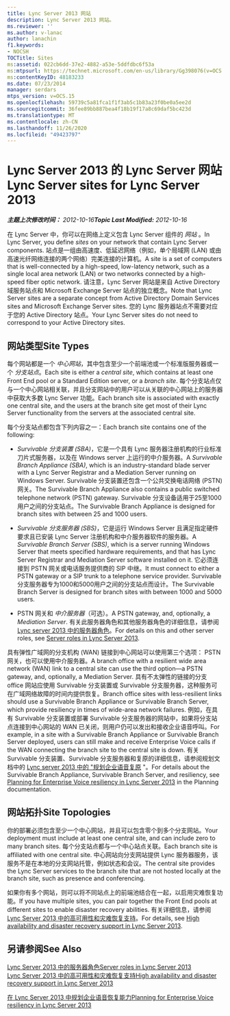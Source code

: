 ```yaml
---
title: Lync Server 2013 网站
description: Lync Server 2013 网站。
ms.reviewer: ''
ms.author: v-lanac
author: lanachin
f1.keywords:
- NOCSH
TOCTitle: Sites
ms:assetid: 022cb6dd-37e2-4882-a53e-5ddfdbc6f53a
ms:mtpsurl: https://technet.microsoft.com/en-us/library/Gg398076(v=OCS.15)
ms:contentKeyID: 48183233
ms.date: 07/23/2014
manager: serdars
mtps_version: v=OCS.15
ms.openlocfilehash: 59739c5a81fca1f1f3ab5c1b83a23f0be0a5ee2d
ms.sourcegitcommit: 36fee89bb887bea4f18b19f17a8c69daf5bc423d
ms.translationtype: MT
ms.contentlocale: zh-CN
ms.lasthandoff: 11/26/2020
ms.locfileid: "49423797"
---
```

# <a name="lync-server-sites-for-lync-server-2013"></a><span data-ttu-id="0cb00-103">Lync Server 2013 的 Lync Server 网站</span><span class="sxs-lookup"><span data-stu-id="0cb00-103">Lync Server sites for Lync Server 2013</span></span>

<div data-xmlns="http://www.w3.org/1999/xhtml">

<div class="topic" data-xmlns="http://www.w3.org/1999/xhtml" data-msxsl="urn:schemas-microsoft-com:xslt" data-cs="https://msdn.microsoft.com/">

<div data-asp="https://msdn2.microsoft.com/asp">



</div>

<div id="mainSection">

<div id="mainBody"><span data-ttu-id="0cb00-104">

<span> </span></span><span class="sxs-lookup"><span data-stu-id="0cb00-104">

<span> </span></span></span>

<span data-ttu-id="0cb00-105">_**主题上次修改时间：** 2012-10-16_</span><span class="sxs-lookup"><span data-stu-id="0cb00-105">_**Topic Last Modified:** 2012-10-16_</span></span>

<span data-ttu-id="0cb00-106">在 Lync Server 中，你可以在网络上定义包含 Lync Server 组件的 *网站* 。</span><span class="sxs-lookup"><span data-stu-id="0cb00-106">In Lync Server, you define *sites* on your network that contain Lync Server components.</span></span> <span data-ttu-id="0cb00-107">站点是一组由高速度、低延迟网络（例如，单个局域网 (LAN) 或由高速光纤网络连接的两个网络）完美连接的计算机。</span><span class="sxs-lookup"><span data-stu-id="0cb00-107">A site is a set of computers that is well-connected by a high-speed, low-latency network, such as a single local area network (LAN) or two networks connected by a high-speed fiber optic network.</span></span> <span data-ttu-id="0cb00-108">请注意，Lync Server 网站是来自 Active Directory 域服务站点和 Microsoft Exchange Server 站点的独立概念。</span><span class="sxs-lookup"><span data-stu-id="0cb00-108">Note that Lync Server sites are a separate concept from Active Directory Domain Services sites and Microsoft Exchange Server sites.</span></span> <span data-ttu-id="0cb00-109">您的 Lync 服务器站点不需要对应于您的 Active Directory 站点。</span><span class="sxs-lookup"><span data-stu-id="0cb00-109">Your Lync Server sites do not need to correspond to your Active Directory sites.</span></span>

<div>

## <a name="site-types"></a><span data-ttu-id="0cb00-110">网站类型</span><span class="sxs-lookup"><span data-stu-id="0cb00-110">Site Types</span></span>

<span data-ttu-id="0cb00-111">每个网站都是一个 *中心网站*，其中包含至少一个前端池或一个标准版服务器或一个 *分支站点*。</span><span class="sxs-lookup"><span data-stu-id="0cb00-111">Each site is either a *central site*, which contains at least one Front End pool or a Standard Edition server, or a *branch site*.</span></span> <span data-ttu-id="0cb00-112">每个分支站点仅与一个中心网站相关联，并且分支网站中的用户可以从关联的中心网站上的服务器中获取大多数 Lync Server 功能。</span><span class="sxs-lookup"><span data-stu-id="0cb00-112">Each branch site is associated with exactly one central site, and the users at the branch site get most of their Lync Server functionality from the servers at the associated central site.</span></span>

<span data-ttu-id="0cb00-113">每个分支站点都包含下列内容之一：</span><span class="sxs-lookup"><span data-stu-id="0cb00-113">Each branch site contains one of the following:</span></span>

  - <span data-ttu-id="0cb00-114">*Survivable 分支装置 (SBA)*，它是一个具有 Lync 服务器注册机构的行业标准刀片式服务器，以及在 Windows server 上运行的中介服务器。</span><span class="sxs-lookup"><span data-stu-id="0cb00-114">A *Survivable Branch Appliance (SBA)*, which is an industry-standard blade server with a Lync Server Registrar and a Mediation Server running on Windows Server.</span></span> <span data-ttu-id="0cb00-115">Survivable 分支装置还包含一个公共交换电话网络 (PSTN) 网关。</span><span class="sxs-lookup"><span data-stu-id="0cb00-115">The Survivable Branch Appliance also contains a public switched telephone network (PSTN) gateway.</span></span> <span data-ttu-id="0cb00-116">Survivable 分支设备适用于25至1000用户之间的分支站点。</span><span class="sxs-lookup"><span data-stu-id="0cb00-116">The Survivable Branch Appliance is designed for branch sites with between 25 and 1000 users.</span></span>

  - <span data-ttu-id="0cb00-117">*Survivable 分支服务器 (SBS)*，它是运行 Windows Server 且满足指定硬件要求且已安装 Lync Server 注册机构和中介服务器软件的服务器。</span><span class="sxs-lookup"><span data-stu-id="0cb00-117">A *Survivable Branch Server (SBS)*, which is a server running Windows Server that meets specified hardware requirements, and that has Lync Server Registrar and Mediation Server software installed on it.</span></span> <span data-ttu-id="0cb00-118">它必须连接到 PSTN 网关或电话服务提供商的 SIP 中继。</span><span class="sxs-lookup"><span data-stu-id="0cb00-118">It must connect to either a PSTN gateway or a SIP trunk to a telephone service provider.</span></span> <span data-ttu-id="0cb00-119">Survivable 分支服务器专为1000和5000用户之间的分支站点而设计。</span><span class="sxs-lookup"><span data-stu-id="0cb00-119">The Survivable Branch Server is designed for branch sites with between 1000 and 5000 users.</span></span>

  - <span data-ttu-id="0cb00-120">PSTN 网关和 *中介服务器*（可选）。</span><span class="sxs-lookup"><span data-stu-id="0cb00-120">A PSTN gateway, and, optionally, a *Mediation Server*.</span></span> <span data-ttu-id="0cb00-121">有关此服务器角色和其他服务器角色的详细信息，请参阅 [Lync server 2013 中的服务器角色](lync-server-2013-server-roles.md)。</span><span class="sxs-lookup"><span data-stu-id="0cb00-121">For details on this and other server roles, see [Server roles in Lync Server 2013](lync-server-2013-server-roles.md).</span></span>

<span data-ttu-id="0cb00-122">具有弹性广域网的分支机构 (WAN) 链接到中心网站可以使用第三个选项： PSTN 网关，也可以使用中介服务器。</span><span class="sxs-lookup"><span data-stu-id="0cb00-122">A branch office with a resilient wide area network (WAN) link to a central site can use the third option—a PSTN gateway, and, optionally, a Mediation Server.</span></span> <span data-ttu-id="0cb00-123">具有不太弹性的链接的分支 office 网站应使用 Survivable 分支装置或 Survivable 分支服务器，这种服务可在广域网络故障的时间内提供恢复。</span><span class="sxs-lookup"><span data-stu-id="0cb00-123">Branch office sites with less-resilient links should use a Survivable Branch Appliance or Survivable Branch Server, which provide resiliency in times of wide-area network failures.</span></span> <span data-ttu-id="0cb00-124">例如，在具有 Survivable 分支装置或部署 Survivable 分支服务器的网站中，如果将分支站点连接到中心网站的 WAN 已关闭，则用户仍可以发出和接收企业语音呼叫。</span><span class="sxs-lookup"><span data-stu-id="0cb00-124">For example, in a site with a Survivable Branch Appliance or Survivable Branch Server deployed, users can still make and receive Enterprise Voice calls if the WAN connecting the branch site to the central site is down.</span></span> <span data-ttu-id="0cb00-125">有关 Survivable 分支装置、Survivable 分支服务器和复原的详细信息，请参阅规划文档中的 [Lync server 2013 中的 "规划企业语音复原](lync-server-2013-planning-for-enterprise-voice-resiliency.md) "。</span><span class="sxs-lookup"><span data-stu-id="0cb00-125">For details about the Survivable Branch Appliance, Survivable Branch Server, and resiliency, see [Planning for Enterprise Voice resiliency in Lync Server 2013](lync-server-2013-planning-for-enterprise-voice-resiliency.md) in the Planning documentation.</span></span>

</div>

<div>

## <a name="site-topologies"></a><span data-ttu-id="0cb00-126">网站拓扑</span><span class="sxs-lookup"><span data-stu-id="0cb00-126">Site Topologies</span></span>

<span data-ttu-id="0cb00-127">你的部署必须包含至少一个中心网站，并且可以包含零个到多个分支网站。</span><span class="sxs-lookup"><span data-stu-id="0cb00-127">Your deployment must include at least one central site, and can include zero to many branch sites.</span></span> <span data-ttu-id="0cb00-128">每个分支站点都与一个中心站点关联。</span><span class="sxs-lookup"><span data-stu-id="0cb00-128">Each branch site is affiliated with one central site.</span></span> <span data-ttu-id="0cb00-129">中心网站向分支网站提供 Lync 服务器服务，该服务不是在本地的分支网站托管，例如状态和会议。</span><span class="sxs-lookup"><span data-stu-id="0cb00-129">The central site provides the Lync Server services to the branch site that are not hosted locally at the branch site, such as presence and conferencing.</span></span>

<span data-ttu-id="0cb00-130">如果你有多个网站，则可以将不同站点上的前端池结合在一起，以启用灾难恢复功能。</span><span class="sxs-lookup"><span data-stu-id="0cb00-130">If you have multiple sites, you can pair together the Front End pools at different sites to enable disaster recovery abilities.</span></span> <span data-ttu-id="0cb00-131">有关详细信息，请参阅 [Lync Server 2013 中的高可用性和灾难恢复支持](lync-server-2013-high-availability-and-disaster-recovery-support.md)。</span><span class="sxs-lookup"><span data-stu-id="0cb00-131">For details, see [High availability and disaster recovery support in Lync Server 2013](lync-server-2013-high-availability-and-disaster-recovery-support.md).</span></span>

</div>

<div>

## <a name="see-also"></a><span data-ttu-id="0cb00-132">另请参阅</span><span class="sxs-lookup"><span data-stu-id="0cb00-132">See Also</span></span>


[<span data-ttu-id="0cb00-133">Lync Server 2013 中的服务器角色</span><span class="sxs-lookup"><span data-stu-id="0cb00-133">Server roles in Lync Server 2013</span></span>](lync-server-2013-server-roles.md)  
[<span data-ttu-id="0cb00-134">Lync Server 2013 中的高可用性和灾难恢复支持</span><span class="sxs-lookup"><span data-stu-id="0cb00-134">High availability and disaster recovery support in Lync Server 2013</span></span>](lync-server-2013-high-availability-and-disaster-recovery-support.md)  


[<span data-ttu-id="0cb00-135">在 Lync Server 2013 中规划企业语音恢复能力</span><span class="sxs-lookup"><span data-stu-id="0cb00-135">Planning for Enterprise Voice resiliency in Lync Server 2013</span></span>](lync-server-2013-planning-for-enterprise-voice-resiliency.md)  
  

<span data-ttu-id="0cb00-136"></div>

</div>

<span> </span>

</div>

</div>

</span><span class="sxs-lookup"><span data-stu-id="0cb00-136"></div>

</div>

<span> </span>

</div>

</div>

</span></span></div>

